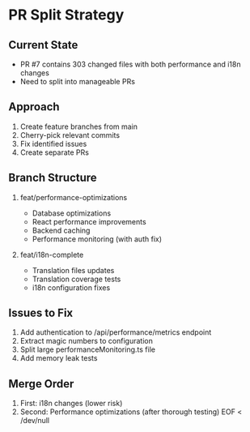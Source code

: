 # PR Split Strategy

## Current State
- PR #7 contains 303 changed files with both performance and i18n changes
- Need to split into manageable PRs

## Approach
1. Create feature branches from main
2. Cherry-pick relevant commits
3. Fix identified issues
4. Create separate PRs

## Branch Structure
1. feat/performance-optimizations
   - Database optimizations
   - React performance improvements
   - Backend caching
   - Performance monitoring (with auth fix)

2. feat/i18n-complete
   - Translation files updates
   - Translation coverage tests
   - i18n configuration fixes

## Issues to Fix
1. Add authentication to /api/performance/metrics endpoint
2. Extract magic numbers to configuration
3. Split large performanceMonitoring.ts file
4. Add memory leak tests

## Merge Order
1. First: i18n changes (lower risk)
2. Second: Performance optimizations (after thorough testing)
EOF < /dev/null
